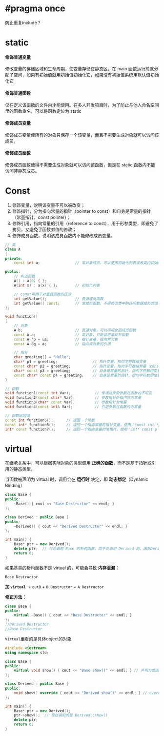

# #pragma once

防止重复include？

# static

#### 修饰普通变量

修改变量的存储区域和生命周期，使变量存储在静态区，在 main 函数运行前就分配了空间，如果有初始值就用初始值初始化它，如果没有初始值系统用默认值初始化它

#### 修饰普通函数

仅在定义该函数的文件内才能使用。在多人开发项目时，为了防止与他人命名空间里的函数重名，可以将函数定位为 static

#### 修饰成员变量

修饰成员变量使所有的对象只保存一个该变量，而且不需要生成对象就可以访问该成员。

#### 修饰成员函数

修饰成员函数使得不需要生成对象就可以访问该函数，但是在 static 函数内不能访问非静态成员。

# Const

1. 修饰变量，说明该变量不可以被改变；
2. 修饰指针，分为指向常量的指针（pointer to const）和自身是常量的指针（常量指针，const pointer）；
3. 修饰引用，指向常量的引用（reference to const），用于形参类型，即避免了拷贝，又避免了函数对值的修改；
4. 修饰成员函数，说明该成员函数内不能修改成员变量。

```c++
// 类
class A
{
private:
    const int a;                // 常对象成员，可以使用初始化列表或者类内初始化

public:
    // 构造函数
    A() : a(0) { };
    A(int x) : a(x) { };        // 初始化列表

    // const可用于对重载函数的区分
    int getValue();             // 普通成员函数
    int getValue() const;       // 常成员函数，不得修改类中的任何数据成员的值
};

void function()
{
    // 对象
    A b;                        // 普通对象，可以调用全部成员函数
    const A a;                  // 常对象，只能调用常成员函数
    const A *p = &a;            // 指针变量，指向常对象
    const A &q = a;             // 指向常对象的引用

    // 指针
    char greeting[] = "Hello";
    char* p1 = greeting;                // 指针变量，指向字符数组变量
    const char* p2 = greeting;          // 指针变量，指向字符数组常量（const 后面是 char，说明指向的字符（char）不可改变）
    char* const p3 = greeting;          // 自身是常量的指针，指向字符数组变量（const 后面是 p3，说明 p3 指针自身不可改变）
    const char* const p4 = greeting;    // 自身是常量的指针，指向字符数组常量
}

// 函数
void function1(const int Var);           // 传递过来的参数在函数内不可变
void function2(const char* Var);         // 参数指针所指内容为常量
void function3(char* const Var);         // 参数指针为常量
void function4(const int& Var);          // 引用参数在函数内为常量

// 函数返回值
const int function5();      // 返回一个常数
const int* function6();     // 返回一个指向常量的指针变量，使用：const int *p = function6();
int* const function7();     // 返回一个指向变量的常指针，使用：int* const p = function7();
```

# virtual

在继承关系中，可以根据实际对象的类型调用 **正确的函数**，而不是基于指针或引用的静态类型。

当函数被声明为 virtual 时，调用会在 **运行时** 决定，即 **动态绑定**（Dynamic Binding）

```c++
class Base {
public:
    ~Base() { cout << "Base Destructor" << endl; }
};

class Derived : public Base {
public:
    ~Derived() { cout << "Derived Destructor" << endl; }
};

int main() {
    Base* ptr = new Derived();
    delete ptr;  // 只会调用 Base 的析构函数，而不会调用 Derived 的，因此Derived的部分会内存泄漏！
    return 0;
}
```

如果基类的析构函数不是 virtual 的，可能会导致 **内存泄漏**：

`Base Destructor`



**加 `virtual`**   -> `outB` + `B Destructor` + `A Destructor`

**修正方法：**

```c++
class Base {
public:
    virtual ~Base() { cout << "Base Destructor" << endl; }
};
//Derived Destructor
//Base Destructor
```

`Virtual`里看的是具体object的对象

```c++
#include <iostream>
using namespace std;

class Base {
public:
    virtual void show() { cout << "Base show()" << endl; } // 声明为虚函数
};

class Derived : public Base {
public:
    void show() override { cout << "Derived show()" << endl; } // override 可选，明确表示重写
};

int main() {
    Base* ptr = new Derived();
    ptr->show();  // 现在调用的是 Derived::show()
    delete ptr;
    return 0;
}
```

